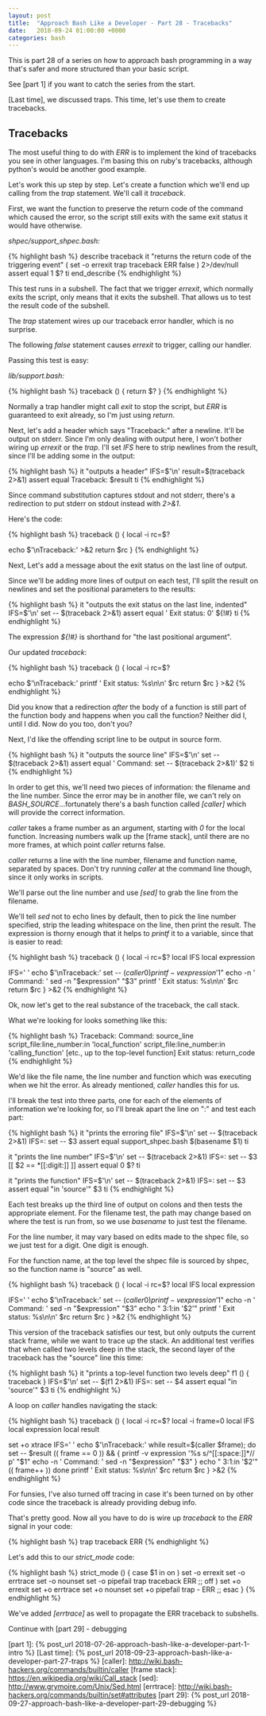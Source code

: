 ```yaml
---
layout: post
title:  "Approach Bash Like a Developer - Part 28 - Tracebacks"
date:   2018-09-24 01:00:00 +0000
categories: bash
---
```


This is part 28 of a series on how to approach bash programming in a way
that's safer and more structured than your basic script.

See [part 1] if you want to catch the series from the start.

[Last time], we discussed traps.  This time, let's use them to create
tracebacks.

Tracebacks
----------

The most useful thing to do with *ERR* is to implement the kind of
tracebacks you see in other languages.  I'm basing this on ruby's
tracebacks, although python's would be another good example.

Let's work this up step by step.  Let's create a function which we'll
end up calling from the *trap* statement.  We'll call it *traceback*.

First, we want the function to preserve the return code of the command
which caused the error, so the script still exits with the same exit
status it would have otherwise.

*shpec/support_shpec.bash:*

{% highlight bash %}
describe traceback
  it "returns the return code of the triggering event"
    (
      set -o errexit
      trap traceback ERR
      false
    ) 2>/dev/null
    assert equal 1 $?
  ti
end_describe
{% endhighlight %}

This test runs in a subshell.  The fact that we trigger *errexit*, which
normally exits the script, only means that it exits the subshell.  That
allows us to test the result code of the subshell.

The *trap* statement wires up our traceback error handler, which is no
surprise.

The following *false* statement causes *errexit* to trigger, calling our
handler.

Passing this test is easy:

*lib/support.bash:*

{% highlight bash %}
traceback () {
  return $?
}
{% endhighlight %}

Normally a trap handler might call *exit* to stop the script, but *ERR*
is guaranteed to exit already, so I'm just using *return*.

Next, let's add a header which says "Traceback:" after a newline.  It'll
be output on stderr.  Since I'm only dealing with output here, I won't
bother wiring up *errexit* or the *trap*.  I'll set *IFS* here to strip
newlines from the result, since I'll be adding some in the output:

{% highlight bash %}
it "outputs a header"
  IFS=$'\n'
  result=$(traceback 2>&1)
  assert equal Traceback: $result
ti
{% endhighlight %}

Since command substitution captures stdout and not stderr, there's a
redirection to put stderr on stdout instead with *2>&1*.

Here's the code:

{% highlight bash %}
traceback () {
  local -i rc=$?

  echo $'\nTraceback:' >&2
  return $rc
}
{% endhighlight %}

Next, Let's add a message about the exit status on the last line of
output.

Since we'll be adding more lines of output on each test, I'll split the
result on newlines and set the positional parameters to the results:

{% highlight bash %}
it "outputs the exit status on the last line, indented"
  IFS=$'\n'
  set -- $(traceback 2>&1)
  assert equal '  Exit status: 0' ${!#}
ti
{% endhighlight %}

The expression *${!#}* is shorthand for "the last positional argument".

Our updated *traceback*:

{% highlight bash %}
traceback () {
  local -i rc=$?

  echo $'\nTraceback:'
  printf '  Exit status: %s\n\n' $rc
  return $rc
} >&2
{% endhighlight %}

Did you know that a redirection *after* the body of a function is still
part of the function body and happens when you call the function?
Neither did I, until I did.  Now do you too, don't you?

Next, I'd like the offending script line to be output in source form.

{% highlight bash %}
it "outputs the source line"
  IFS=$'\n'
  set -- $(traceback 2>&1)
  assert equal '  Command: set -- $(traceback 2>&1)' $2
ti
{% endhighlight %}

In order to get this, we'll need two pieces of information: the filename
and the line number.  Since the error may be in another file, we can't
rely on *BASH_SOURCE*...fortunately there's a bash function called
*[caller]* which will provide the correct information.

*caller* takes a frame number as an argument, starting with *0* for the
local function.  Increasing numbers walk up the [frame stack], until
there are no more frames, at which point *caller* returns false.

*caller* returns a line with the line number, filename and function
name, separated by spaces.  Don't try running *caller* at the command
line though, since it only works in scripts.

We'll parse out the line number and use *[sed]* to grab the line from
the filename.

We'll tell *sed* not to echo lines by default, then to pick the line
number specified, strip the leading whitespace on the line, then print
the result.  The expression is thorny enough that it helps to *printf*
it to a variable, since that is easier to read:

{% highlight bash %}
traceback () {
  local -i rc=$?
  local IFS
  local expression

  IFS=' '
  echo $'\nTraceback:'
  set -- $(caller 0)
  printf -v expression '%s s/^[[:space:]]*// p' "$1"
  echo -n '  Command: '
  sed -n "$expression" "$3"
  printf '  Exit status: %s\n\n' $rc
  return $rc
} >&2
{% endhighlight %}

Ok, now let's get to the real substance of the traceback, the call
stack.

What we're looking for looks something like this:

{% highlight bash %}
Traceback:
  Command: source_line
  script_file:line_number:in 'local_function'
  script_file:line_number:in 'calling_function'
  [etc., up to the top-level function]
  Exit status: return_code
{% endhighlight %}

We'd like the file name, the line number and function which was
executing when we hit the error.  As already mentioned, *caller* handles
this for us.

I'll break the test into three parts, one for each of the elements of
information we're looking for, so I'll break apart the line on ":" and
test each part:

{% highlight bash %}
it "prints the erroring file"
  IFS=$'\n'
  set -- $(traceback 2>&1)
  IFS=:
  set -- $3
  assert equal support_shpec.bash $(basename $1)
ti

it "prints the line number"
  IFS=$'\n'
  set -- $(traceback 2>&1)
  IFS=:
  set -- $3
  [[ $2 == *[[:digit:]] ]]
  assert equal 0 $?
ti

it "prints the function"
  IFS=$'\n'
  set -- $(traceback 2>&1)
  IFS=:
  set -- $3
  assert equal "in 'source'" $3
ti
{% endhighlight %}

Each test breaks up the third line of output on colons and then tests
the appropriate element.  For the filename test, the path may change
based on where the test is run from, so we use *basename* to just test
the filename.

For the line number, it may vary based on edits made to the shpec file,
so we just test for a digit.  One digit is enough.

For the function name, at the top level the shpec file is sourced by
shpec, so the function name is "source" as well.

{% highlight bash %}
traceback () {
  local -i rc=$?
  local IFS
  local expression

  IFS=' '
  echo $'\nTraceback:'
  set -- $(caller 0)
  printf -v expression '%s s/^[[:space:]]*// p' "$1"
  echo -n '  Command: '
  sed -n "$expression" "$3"
  echo "  $3:$1:in '$2'"
  printf '  Exit status: %s\n\n' $rc
  return $rc
} >&2
{% endhighlight %}

This version of the traceback satisfies our test, but only outputs the
current stack frame, while we want to trace up the stack.  An additional
test verifies that when called two levels deep in the stack, the second
layer of the traceback has the "source" line this time:

{% highlight bash %}
it "prints a top-level function two levels deep"
  f1 () {
    traceback
  }
  IFS=$'\n'
  set -- $(f1 2>&1)
  IFS=:
  set -- $4
  assert equal "in 'source'" $3
ti
{% endhighlight %}

A loop on *caller* handles navigating the stack:

{% highlight bash %}
traceback () {
  local -i rc=$?
  local -i frame=0
  local IFS
  local expression
  local result

  set +o xtrace
  IFS=' '
  echo $'\nTraceback:'
  while result=$(caller $frame); do
    set -- $result
    (( frame == 0 )) && {
      printf -v expression '%s s/^[[:space:]]*// p' "$1"
      echo -n '  Command: '
      sed -n "$expression" "$3"
    }
    echo "  $3:$1:in '$2'"
    (( frame++ ))
  done
  printf '  Exit status: %s\n\n' $rc
  return $rc
} >&2
{% endhighlight %}

For funsies, I've also turned off tracing in case it's been turned on by other
code since the traceback is already providing debug info.

That's pretty good.  Now all you have to do is wire up *traceback* to
the *ERR* signal in your code:

{% highlight bash %}
trap traceback ERR
{% endhighlight %}

Let's add this to our *strict_mode* code:

{% highlight bash %}
strict_mode () {
  case $1 in
    on  )
      set -o errexit
      set -o errtrace
      set -o nounset
      set -o pipefail
      trap traceback ERR
      ;;
    off )
      set +o errexit
      set +o errtrace
      set +o nounset
      set +o pipefail
      trap - ERR
      ;;
  esac
}
{% endhighlight %}

We've added *[errtrace]* as well to propagate the ERR traceback to subshells.

Continue with [part 29] - debugging

  [part 1]:       {% post_url 2018-07-26-approach-bash-like-a-developer-part-1-intro                      %}
  [Last time]:    {% post_url 2018-09-23-approach-bash-like-a-developer-part-27-traps                     %}
  [caller]:       http://wiki.bash-hackers.org/commands/builtin/caller
  [frame stack]:  https://en.wikipedia.org/wiki/Call_stack
  [sed]:          http://www.grymoire.com/Unix/Sed.html
	[errtrace]: 		http://wiki.bash-hackers.org/commands/builtin/set#attributes
  [part 29]:      {% post_url 2018-09-27-approach-bash-like-a-developer-part-29-debugging                 %}
